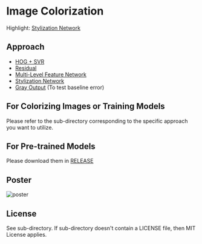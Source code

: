 # Image Colorization  
  
Highlight: [Stylization Network](https://github.com/zeruniverse/neural-colorization)  
  
## Approach 
+ [HOG + SVR](https://github.com/Lyken17/Image-Colorization/tree/master/HOG_SVR)
+ [Residual](https://github.com/Lyken17/Image-Colorization/tree/master/Residual)
+ [Multi-Level Feature Network](https://github.com/Lyken17/Colorize-Your-World)
+ [Stylization Network](https://github.com/zeruniverse/neural-colorization)
+ [Gray Output](https://github.com/Lyken17/Image-Colorization/tree/master/GrayOutput) (To test baseline error)  

## For Colorizing Images or Training Models
Please refer to the sub-directory corresponding to the specific approach you want to utilize.
  
## For Pre-trained Models  
Please download them in [RELEASE](https://github.com/Lyken17/Image-Colorization/releases)  
  
## Poster  
![poster](https://cloud.githubusercontent.com/assets/4648756/20870912/ad2241ee-ba44-11e6-8919-25fb054bb96e.jpg)  
  
## License
See sub-directory. If sub-directory doesn't contain a LICENSE file, then MIT License applies.
